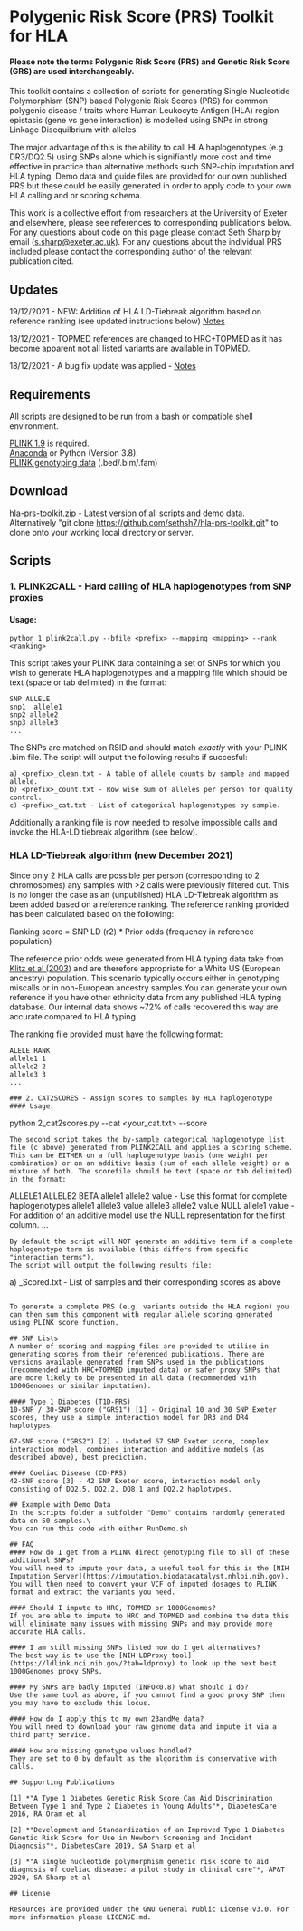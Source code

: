 # Polygenic Risk Score (PRS) Toolkit for HLA

#### Please note the terms Polygenic Risk Score (PRS) and Genetic Risk Score (GRS) are used interchangeably.

This toolkit contains a collection of scripts for generating Single Nucleotide Polymorphism (SNP) based Polygenic Risk Scores (PRS) for common polygenic disease / traits where Human Leukocyte Antigen (HLA) region epistasis (gene vs gene interaction) is modelled using SNPs in strong Linkage Disequilbrium with alleles.

The major advantage of this is the ability to call HLA haplogenotypes (e.g DR3/DQ2.5) using SNPs alone which is signifiantly more cost and time effective in practice than alternative methods such SNP-chip imputation and HLA typing. Demo data and guide files are provided for our own published PRS but these could be easily generated in order to apply code to your own HLA calling and or scoring schema.

This work is a collective effort from researchers at the University of Exeter and elsewhere, please see references to corresponding publications below. For any questions about code on this page please contact Seth Sharp by email (s.sharp@exeter.ac.uk). For any questions about the individual PRS included please contact the corresponding author of the relevant publication cited.

## Updates
19/12/2021 - NEW: Addition of HLA LD-Tiebreak algorithm based on reference ranking (see updated instructions below) [Notes](https://github.com/sethsh7/hla-prs-toolkit/pull/12)

18/12/2021 - TOPMED references are changed to HRC+TOPMED as it has become apparent not all listed variants are available in TOPMED.

18/12/2021 - A bug fix update was applied - [Notes](https://github.com/sethsh7/hla-prs-toolkit/pull/11)

## Requirements

All scripts are designed to be run from a bash or compatible shell environment.

[PLINK 1.9](https://www.cog-genomics.org/plink/1.9/) is required.\
[Anaconda](https://www.anaconda.com) or Python (Version 3.8).\
[PLINK genotyping data](https://www.cog-genomics.org/plink/1.9/formats) (.bed/.bim/.fam)

## Download
[hla-prs-toolkit.zip](https://github.com/sethsh7/hla-prs-toolkit/releases/download/0.1-beta/hla-prs-toolkit.zip) - Latest version of all scripts and demo data.\
Alternatively "git clone https://github.com/sethsh7/hla-prs-toolkit.git" to clone onto your working local directory or server.

## Scripts
### 1. PLINK2CALL - Hard calling of HLA haplogenotypes from SNP proxies
#### Usage:
```
python 1_plink2call.py --bfile <prefix> --mapping <mapping> --rank <ranking>
```
This script takes your PLINK data containing a set of SNPs for which you wish to generate HLA haplogenotypes and a mapping file which should be text (space or tab delimited) in the format:
```
SNP ALLELE
snp1  allele1
snp2 allele2
snp3 allele3
...
```
The SNPs are matched on RSID and should match *exactly* with your PLINK .bim file.
The script will output the following results if succesful:

```
a) <prefix>_clean.txt - A table of allele counts by sample and mapped allele.
b) <prefix>_count.txt - Row wise sum of alleles per person for quality control.
c) <prefix>_cat.txt - List of categorical haplogenotypes by sample.
```
Additionally a ranking file is now needed to resolve impossible calls and invoke the HLA-LD tiebreak algorithm (see below).
### HLA LD-Tiebreak algorithm (new December 2021)
Since only 2 HLA calls are possible per person (corresponding to 2 chromosomes) any samples with >2 calls were previously filtered out. This is no longer the case as an (unpublished) HLA LD-Tiebreak algorithm as been added based on a reference ranking. The reference ranking provided has been calculated based on the following:

Ranking score = SNP LD (r2) * Prior odds (frequency in reference population)

The reference prior odds were generated from HLA typing data take from [Klitz et al (2003)](https://pubmed.ncbi.nlm.nih.gov/12974796/) and are therefore appropriate for a White US (European ancestry) population. This scenario typically occurs either in genotyping miscalls or in non-European ancestry samples.You can generate your own reference if you have other ethnicity data from any published HLA typing database. Our internal data shows ~72% of calls recovered this way are accurate compared to HLA typing. 

The ranking file provided must have the following format:
```
ALELE RANK
allele1 1
allele2 2
allele3 3
...

### 2. CAT2SCORES - Assign scores to samples by HLA haplogenotype
#### Usage:
```
python 2_cat2scores.py --cat <your_cat.txt> --score <scorefile> 
```
The second script takes the by-sample categorical haplogenotype list file (c above) generated from PLINK2CALL and applies a scoring scheme. This can be EITHER on a full haplogenotype basis (one weight per combination) or on an additive basis (sum of each allele weight) or a mixture of both. The scorefile should be text (space or tab delimited) in the format:

```
ALLELE1 ALLELE2 BETA
allele1  allele2 value - Use this format for complete haplogenotypes
allele1 allele3 value
allele3 allele2 value
NULL allele1 value - For addition of an additive model use the NULL representation for the first column.
...
```
By default the script will NOT generate an additive term if a complete haplogenotype term is available (this differs from specific "interaction terms").
The script will output the following results file:

```
a) <prefix>_Scored.txt - List of samples and their corresponding scores as above
```

To generate a complete PRS (e.g. variants outside the HLA region) you can then sum this component with regular allele scoring generated using PLINK score function.

## SNP Lists
A number of scoring and mapping files are provided to utilise in generating scores from their referenced publications. There are versions available generated from SNPs used in the publications (recommended with HRC+TOPMED imputed data) or safer proxy SNPs that are more likely to be presented in all data (recommended with 1000Genomes or similar imputation).

#### Type 1 Diabetes (T1D-PRS)
10-SNP / 30-SNP score ("GRS1") [1] - Original 10 and 30 SNP Exeter scores, they use a simple interaction model for DR3 and DR4 haplotypes.

67-SNP score ("GRS2") [2] - Updated 67 SNP Exeter score, complex interaction model, combines interaction and additive models (as described above), best prediction.

#### Coeliac Disease (CD-PRS)
42-SNP score [3] - 42 SNP Exeter score, interaction model only consisting of DQ2.5, DQ2.2, DQ8.1 and DQ2.2 haplotypes.

## Example with Demo Data
In the scripts folder a subfolder "Demo" contains randomly generated data on 50 samples.\
You can run this code with either RunDemo.sh

## FAQ
#### How do I get from a PLINK direct genotyping file to all of these additional SNPs?
You will need to impute your data, a useful tool for this is the [NIH Imputation Server](https://imputation.biodatacatalyst.nhlbi.nih.gov). You will then need to convert your VCF of imputed dosages to PLINK format and extract the variants you need.

#### Should I impute to HRC, TOPMED or 1000Genomes?
If you are able to impute to HRC and TOPMED and combine the data this will eliminate many issues with missing SNPs and may provide more accurate HLA calls.

#### I am still missing SNPs listed how do I get alternatives?
The best way is to use the [NIH LDProxy tool](https://ldlink.nci.nih.gov/?tab=ldproxy) to look up the next best 1000Genomes proxy SNPs.

#### My SNPs are badly imputed (INFO<0.8) what should I do?
Use the same tool as above, if you cannot find a good proxy SNP then you may have to exclude this locus.

#### How do I apply this to my own 23andMe data? 
You will need to download your raw genome data and impute it via a third party service.

#### How are missing genotype values handled?
They are set to 0 by default as the algorithm is conservative with calls.

## Supporting Publications

[1] *"A Type 1 Diabetes Genetic Risk Score Can Aid Discrimination Between Type 1 and Type 2 Diabetes in Young Adults"*, DiabetesCare 2016, RA Oram et al

[2] *"Development and Standardization of an Improved Type 1 Diabetes Genetic Risk Score for Use in Newborn Screening and Incident Diagnosis"*, DiabetesCare 2019, SA Sharp et al

[3] *"A single nucleotide polymorphism genetic risk score to aid diagnosis of coeliac disease: a pilot study in clinical care"*, AP&T 2020, SA Sharp et al

## License

Resources are provided under the GNU General Public License v3.0. For more information please LICENSE.md.
